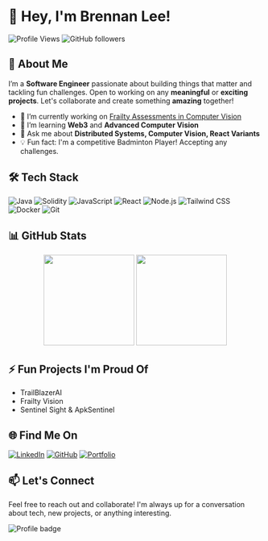 # 👋 Hey, I'm Brennan Lee!

![Profile Views](https://komarev.com/ghpvc/?username=brennanleez-coder&color=blueviolet) ![GitHub followers](https://img.shields.io/github/followers/brennanleez-coder?label=Followers&style=social)

## 🚀 About Me
I’m a **Software Engineer** passionate about building things that matter and tackling fun challenges. Open to working on any **meaningful** or **exciting projects**. Let's collaborate and create something **amazing** together!

- 🔭 I’m currently working on [Frailty Assessments in Computer Vision](#)
- 🌱 I’m learning **Web3** and **Advanced Computer Vision**
- 💬 Ask me about **Distributed Systems, Computer Vision, React Variants**
- 💡 Fun fact: I'm a competitive Badminton Player! Accepting any challenges.
  
## 🛠️ Tech Stack
![Java](https://img.shields.io/badge/Java-ED8B00?style=for-the-badge&logo=java&logoColor=white)
![Solidity](https://img.shields.io/badge/Solidity-363636?style=for-the-badge&logo=solidity&logoColor=white)
![JavaScript](https://img.shields.io/badge/JavaScript-F7DF1E?style=for-the-badge&logo=javascript&logoColor=black)
![React](https://img.shields.io/badge/React-20232A?style=for-the-badge&logo=react&logoColor=61DAFB)
![Node.js](https://img.shields.io/badge/Node.js-339933?style=for-the-badge&logo=nodedotjs&logoColor=white)
![Tailwind CSS](https://img.shields.io/badge/Tailwind_CSS-38B2AC?style=for-the-badge&logo=tailwind-css&logoColor=white)
![Docker](https://img.shields.io/badge/Docker-2496ED?style=for-the-badge&logo=docker&logoColor=white)
![Git](https://img.shields.io/badge/Git-F05032?style=for-the-badge&logo=git&logoColor=white)

## 📊 GitHub Stats
<p align="center"> <img height="180em" src="https://github-readme-streak-stats.herokuapp.com/?user=brennanleez-coder&theme=radical&hide_border=true" /> <img height="180em" src="https://github-profile-summary-cards.vercel.app/api/cards/profile-details?username=brennanleez-coder&theme=radical" /> </p>

## ⚡ Fun Projects I'm Proud Of
- TrailBlazerAI
- Frailty Vision
- Sentinel Sight & ApkSentinel

## 🌐 Find Me On
[![LinkedIn](https://img.shields.io/badge/-LinkedIn-0077B5?style=for-the-badge&logo=linkedin&logoColor=white)]([https://linkedin.com/in/brennanleez](https://www.linkedin.com/in/lee-chak-fai-brennan/))
[![GitHub](https://img.shields.io/badge/-GitHub-181717?style=for-the-badge&logo=github)](https://github.com/brennanleez-coder)
[![Portfolio](https://img.shields.io/badge/Portfolio-3b5998?style=for-the-badge&logo=google-chrome&logoColor=white)](https://brennanlee.vercel.app/)

## 📫 Let's Connect
Feel free to reach out and collaborate! I'm always up for a conversation about tech, new projects, or anything interesting.

![Profile badge](https://forthebadge.com/images/badges/built-with-love.svg)
